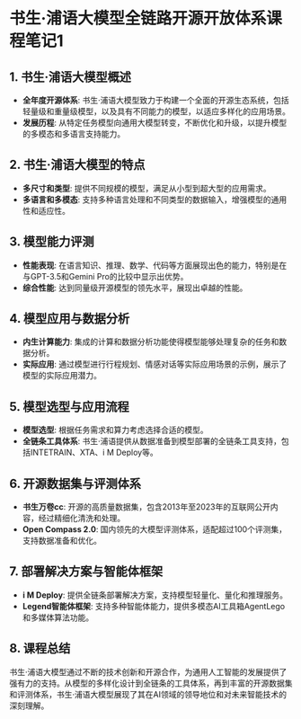 #  书生·浦语大模型全链路开源开放体系课程笔记1

## 1. 书生·浦语大模型概述

- **全年度开源体系**: 书生·浦语大模型致力于构建一个全面的开源生态系统，包括轻量级和重量级模型，以及具有不同能力的模型，以适应多样化的应用场景。
- **发展历程**: 从特定任务模型向通用大模型转变，不断优化和升级，以提升模型的多模态和多语言支持能力。

## 2. 书生·浦语大模型的特点

- **多尺寸和类型**: 提供不同规模的模型，满足从小型到超大型的应用需求。
- **多语言和多模态**: 支持多种语言处理和不同类型的数据输入，增强模型的通用性和适应性。

## 3. 模型能力评测

- **性能表现**: 在语言知识、推理、数学、代码等方面展现出色的能力，特别是在与GPT-3.5和Gemini Pro的比较中显示出优势。
- **综合性能**: 达到同量级开源模型的领先水平，展现出卓越的性能。

## 4. 模型应用与数据分析

- **内生计算能力**: 集成的计算和数据分析功能使得模型能够处理复杂的任务和数据分析。
- **实际应用**: 通过模型进行行程规划、情感对话等实际应用场景的示例，展示了模型的实际应用潜力。

## 5. 模型选型与应用流程

- **模型选型**: 根据任务需求和算力考虑选择合适的模型。
- **全链条工具体系**: 书生·浦语提供从数据准备到模型部署的全链条工具支持，包括INTETRAIN、XTA、i M Deploy等。

## 6. 开源数据集与评测体系

- **书生万卷cc**: 开源的高质量数据集，包含2013年至2023年的互联网公开内容，经过精细化清洗和处理。
- **Open Compass 2.0**: 国内领先的大模型评测体系，适配超过100个评测集，支持数据准备和优化。

## 7. 部署解决方案与智能体框架

- **i M Deploy**: 提供全链条部署解决方案，支持模型轻量化、量化和推理服务。
- **Legend智能体框架**: 支持多种智能体能力，提供多模态AI工具箱AgentLego和多媒体算法功能。

## 8. 课程总结

书生·浦语大模型通过不断的技术创新和开源合作，为通用人工智能的发展提供了强有力的支持。从模型的多样化设计到全链条的工具体系，再到丰富的开源数据集和评测体系，书生·浦语大模型展现了其在AI领域的领导地位和对未来智能技术的深刻理解。